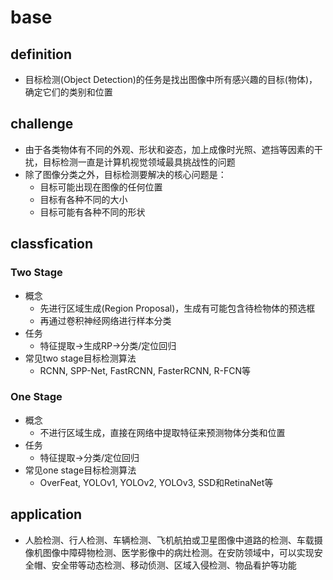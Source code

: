 # base
## definition
- 目标检测(Object Detection)的任务是找出图像中所有感兴趣的目标(物体)，确定它们的类别和位置
## challenge
- 由于各类物体有不同的外观、形状和姿态，加上成像时光照、遮挡等因素的干扰，目标检测一直是计算机视觉领域最具挑战性的问题
- 除了图像分类之外，目标检测要解决的核心问题是：
  - 目标可能出现在图像的任何位置
  - 目标有各种不同的大小
  - 目标可能有各种不同的形状
## classfication
### Two Stage
- 概念
  - 先进行区域生成(Region Proposal)，生成有可能包含待检物体的预选框
  - 再通过卷积神经网络进行样本分类
- 任务
  - 特征提取->生成RP->分类/定位回归
- 常见two stage目标检测算法
  - RCNN, SPP-Net, FastRCNN, FasterRCNN, R-FCN等
### One Stage
- 概念
  - 不进行区域生成，直接在网络中提取特征来预测物体分类和位置
- 任务
  - 特征提取->分类/定位回归
- 常见one stage目标检测算法
  - OverFeat, YOLOv1, YOLOv2, YOLOv3, SSD和RetinaNet等
## application
- 人脸检测、行人检测、车辆检测、飞机航拍或卫星图像中道路的检测、车载摄像机图像中障碍物检测、医学影像中的病灶检测。在安防领域中，可以实现安全帽、安全带等动态检测、移动侦测、区域入侵检测、物品看护等功能
